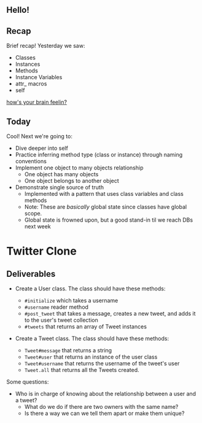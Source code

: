 ## Hello!

## Recap

Brief recap! Yesterday we saw:

* Classes
* Instances
* Methods
* Instance Variables
* attr_ macros
* self

[how's your brain feelin?](https://camo.githubusercontent.com/8686c5147a4b736241bc598f0b7531220d58688b/687474703a2f2f692e696d6775722e636f6d2f3461573879617a2e676966)

## Today

Cool! Next we're going to:

* Dive deeper into self
* Practice inferring method type (class or instance) through naming conventions
* Implement one object to many objects relationship
  * One object has many objects
  * One object belongs to another object
* Demonstrate single source of truth
  * Implemented with a pattern that uses class variables and class methods
  * Note: These are _basically_ global state since classes have global scope.
  * Global state is frowned upon, but a good stand-in til we reach DBs next week


# Twitter Clone

## Deliverables

* Create a User class. The class should have these methods:
  * `#initialize` which takes a username
  * `#username` reader method
  * `#post_tweet` that takes a message, creates a new tweet, and adds it to the user's tweet collection
  * `#tweets` that returns an array of Tweet instances

* Create a Tweet class. The class should have these methods:
  * `Tweet#message` that returns a string
  * `Tweet#user` that returns an instance of the user class
  * `Tweet#username` that returns the username of the tweet's user
  * `Tweet.all` that returns all the Tweets created.

Some questions:

* Who is in charge of knowing about the relationship between a user and a tweet?
  * What do we do if there are two owners with the same name?
  * Is there a way we can we tell them apart or make them unique?
